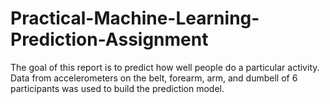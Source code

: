 # Practical-Machine-Learning-Prediction-Assignment

The goal of this report is to predict how well people do a particular activity. Data from accelerometers on the belt, forearm, arm, and dumbell of 6 participants was used to build the prediction model.
